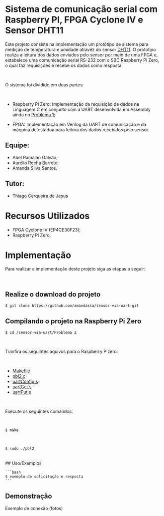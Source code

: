 # Sistema de comunicação serial com  Raspberry PI, FPGA Cyclone IV e Sensor DHT11

<div id="inicio">
	<p> 
		Este projeto consiste na implementação um protótipo de sistema para medição de temperatura e umidade atravéz do sensor <a href="https://www.mouser.com/datasheet/2/758/DHT11-Technical-Data-Sheet-Translated-Version-1143054.pdf">DHT11</a>. O protótipo realiza a leitura dos dados enviados pelo sensor por meio de uma FPGA e, estabelece uma comunicação serial RS-232 com o SBC Raspberry Pi Zero, o qual faz requisições e recebe os dados como resposta. 	
	</p><br>
    <p>
        O sistema foi dividido em duas partes: 
    </p><br>
    <ul>
		<li><p>Raspberry Pi Zero: Implementação da requisição de dados na Linguagem C em conjunto com a UART desenvolvida em Assembly ainda no <a href="https://github.com/amandassa/sensor-via-uart/tree/main/Problema%201">Problema 1</a>;</p></li>
		<li><p>FPGA: Implementação em Verilog da UART de comunicação e da máquina de estadoa para leitura dos dados recebidos pelo sensor.</p></li>
	</ul>	
</div>


## Equipe: <br>
* Abel Ramalho Galvão; <br>
* Aurélio Rocha Barreto; <br>
* Amanda Silva Santos. <br>

## Tutor: <br>
* Thiago Cerqueira de Jesus <br>


<div id="recursos-utilizados">
	<h1> Recursos Utilizados</h1>
	<ul>
		<li>FPGA Cyclone IV (EP4CE30F23);</li>
		<li>Raspberry Pi Zero.</li>
	</ul>	
</div>

<div id="implementacao">
    <h1>Implementação</h1>
    <p>
        Para realizar a implementação deste projeto siga as etapas a seguir:
    </p><br>
    <h2>Realize o download do projeto</h2>
    <p><code>$ git clone https://github.com/amandassa/sensor-via-uart.git</code></p>
    <h2>Compilando o projeto na Raspberry Pi Zero</h2>
    <p><code>$ cd /sensor-via-uart/Problema 2</code></p><br>
    <p>
        Tranfira os seguintes aquivos para o Raspberry P zero: 
    </p><br>
    <ul>
		<li><a href="https://github.com/amandassa/sensor-via-uart/blob/main/Problema%202/Makefile">Makefile</a></li>
		<li><a href="https://github.com/amandassa/sensor-via-uart/blob/main/Problema%202/pbl2.c">pbl2.c</a></li>
        <li><a href="https://github.com/amandassa/sensor-via-uart/blob/main/Problema%202/uartConfig.s">uartConfig.s</a></li>
        <li><a href="https://github.com/amandassa/sensor-via-uart/blob/main/Problema%202/uartGet.s">uartGet.s</a></li>
        <li><a href="https://github.com/amandassa/sensor-via-uart/blob/main/Problema%202/uartPut.s">uartPut.s</a></li>
	</ul><br>
    <p>Execute os seguintes comandos:</p><br>
    <p><code>$ make</code></p><br>
    <p><code>$ sudo ./pbl2</code></p><br>
</div>
## Uso/Exemplos

    ```bash
    $ exemplo de solicitação e resposta 
    ```


## Demonstração

Exemplo de conexão (fotos)

